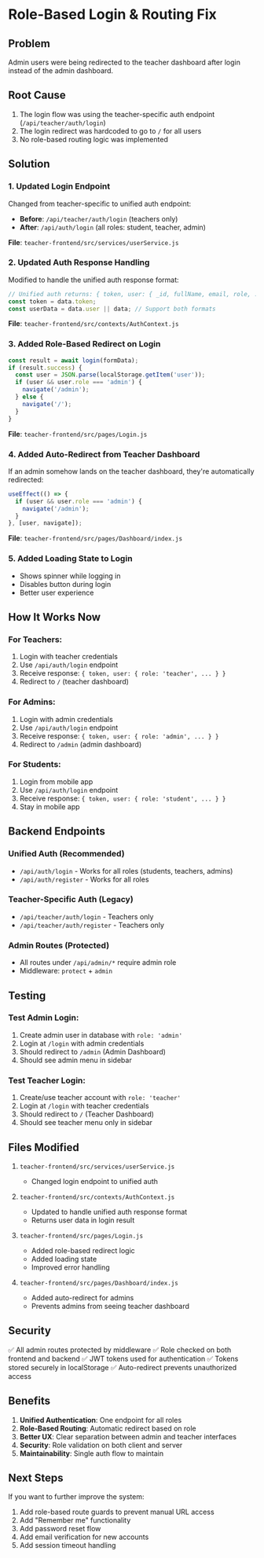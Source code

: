 # Role-Based Login & Routing Fix

## Problem
Admin users were being redirected to the teacher dashboard after login instead of the admin dashboard.

## Root Cause
1. The login flow was using the teacher-specific auth endpoint (`/api/teacher/auth/login`)
2. The login redirect was hardcoded to go to `/` for all users
3. No role-based routing logic was implemented

## Solution

### 1. Updated Login Endpoint
Changed from teacher-specific to unified auth endpoint:
- **Before**: `/api/teacher/auth/login` (teachers only)
- **After**: `/api/auth/login` (all roles: student, teacher, admin)

**File**: `teacher-frontend/src/services/userService.js`

### 2. Updated Auth Response Handling
Modified to handle the unified auth response format:
```javascript
// Unified auth returns: { token, user: { _id, fullName, email, role, ... } }
const token = data.token;
const userData = data.user || data; // Support both formats
```

**File**: `teacher-frontend/src/contexts/AuthContext.js`

### 3. Added Role-Based Redirect on Login
```javascript
const result = await login(formData);
if (result.success) {
  const user = JSON.parse(localStorage.getItem('user'));
  if (user && user.role === 'admin') {
    navigate('/admin');
  } else {
    navigate('/');
  }
}
```

**File**: `teacher-frontend/src/pages/Login.js`

### 4. Added Auto-Redirect from Teacher Dashboard
If an admin somehow lands on the teacher dashboard, they're automatically redirected:
```javascript
useEffect(() => {
  if (user && user.role === 'admin') {
    navigate('/admin');
  }
}, [user, navigate]);
```

**File**: `teacher-frontend/src/pages/Dashboard/index.js`

### 5. Added Loading State to Login
- Shows spinner while logging in
- Disables button during login
- Better user experience

## How It Works Now

### For Teachers:
1. Login with teacher credentials
2. Use `/api/auth/login` endpoint
3. Receive response: `{ token, user: { role: 'teacher', ... } }`
4. Redirect to `/` (teacher dashboard)

### For Admins:
1. Login with admin credentials
2. Use `/api/auth/login` endpoint
3. Receive response: `{ token, user: { role: 'admin', ... } }`
4. Redirect to `/admin` (admin dashboard)

### For Students:
1. Login from mobile app
2. Use `/api/auth/login` endpoint
3. Receive response: `{ token, user: { role: 'student', ... } }`
4. Stay in mobile app

## Backend Endpoints

### Unified Auth (Recommended)
- `/api/auth/login` - Works for all roles (students, teachers, admins)
- `/api/auth/register` - Works for all roles

### Teacher-Specific Auth (Legacy)
- `/api/teacher/auth/login` - Teachers only
- `/api/teacher/auth/register` - Teachers only

### Admin Routes (Protected)
- All routes under `/api/admin/*` require admin role
- Middleware: `protect` + `admin`

## Testing

### Test Admin Login:
1. Create admin user in database with `role: 'admin'`
2. Login at `/login` with admin credentials
3. Should redirect to `/admin` (Admin Dashboard)
4. Should see admin menu in sidebar

### Test Teacher Login:
1. Create/use teacher account with `role: 'teacher'`
2. Login at `/login` with teacher credentials
3. Should redirect to `/` (Teacher Dashboard)
4. Should see teacher menu only in sidebar

## Files Modified

1. `teacher-frontend/src/services/userService.js`
   - Changed login endpoint to unified auth

2. `teacher-frontend/src/contexts/AuthContext.js`
   - Updated to handle unified auth response format
   - Returns user data in login result

3. `teacher-frontend/src/pages/Login.js`
   - Added role-based redirect logic
   - Added loading state
   - Improved error handling

4. `teacher-frontend/src/pages/Dashboard/index.js`
   - Added auto-redirect for admins
   - Prevents admins from seeing teacher dashboard

## Security

✅ All admin routes protected by middleware
✅ Role checked on both frontend and backend
✅ JWT tokens used for authentication
✅ Tokens stored securely in localStorage
✅ Auto-redirect prevents unauthorized access

## Benefits

1. **Unified Authentication**: One endpoint for all roles
2. **Role-Based Routing**: Automatic redirect based on role
3. **Better UX**: Clear separation between admin and teacher interfaces
4. **Security**: Role validation on both client and server
5. **Maintainability**: Single auth flow to maintain

## Next Steps

If you want to further improve the system:
1. Add role-based route guards to prevent manual URL access
2. Add "Remember me" functionality
3. Add password reset flow
4. Add email verification for new accounts
5. Add session timeout handling
